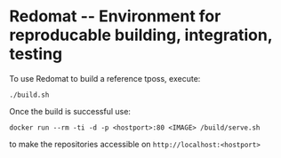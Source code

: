 # Redomat -- Environment for reproducable building, integration, testing

To use Redomat to build a reference tposs, execute:

```
./build.sh
```

Once the build is successful use:

```
docker run --rm -ti -d -p <hostport>:80 <IMAGE> /build/serve.sh
```

to make the repositories accessible on `http://localhost:<hostport>`
